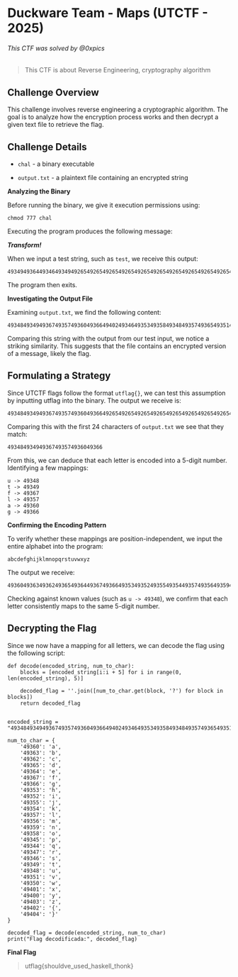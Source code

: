 # Duckware Team - Maps (UTCTF - 2025)

###### This CTF was solved by @0xpics

>This CTF is about Reverse Engineering, cryptography algorithm

## Challenge Overview

This challenge involves reverse engineering a cryptographic algorithm. The goal is to analyze how the encryption process works and then decrypt a given text file to retrieve the flag.

## Challenge Details

* `chal` - a binary executable

* `output.txt` - a plaintext file containing an encrypted string


**Analyzing the Binary**

Before running the binary, we give it execution permissions using:

```
chmod 777 chal
```

Executing the program produces the following message:

**_Transform!_**

When we input a test string, such as `test`, we receive this output:

```
4934949364493464934949265492654926549265492654926549265492654926549265492654926549265492654926549265492654926549265492654926549265492654926549265492654926549265492654926549265`
```

The program then exits.

**Investigating the Output File**

Examining `output.txt`, we find the following content:

```
4934849349493674935749360493664940249346493534935849348493574936549351493644937449348493464936449365493744935349360493464935449364493574935749374493494935349358493594935449404
```

Comparing this string with the output from our test input, we notice a striking similarity. This suggests that the file contains an encrypted version of a message, likely the flag.

## Formulating a Strategy

Since UTCTF flags follow the format `utflag{}`, we can test this assumption by inputting utflag into the binary. The output we receive is:

```
4934849349493674935749360493664926549265492654926549265492654926549265492654926549265492654926549265492654926549265492654926549265492654926549265492654926549265492654926549265
```

Comparing this with the first 24 characters of `output.txt` we see that they match:

```
493484934949367493574936049366
```

From this, we can deduce that each letter is encoded into a 5-digit number. Identifying a few mappings:

```
u -> 49348
t -> 49349
f -> 49367
l -> 49357
a -> 49360
g -> 49366
```

**Confirming the Encoding Pattern**

To verify whether these mappings are position-independent, we input the entire alphabet into the program:

```
abcdefghijklmnopqrstuvwxyz
```

The output we receive:


```
4936049363493624936549364493674936649353493524935549354493574935649359493584934549344493474934649349493484935149350494014940049403492654926549265492654926549265492654926549265
````

Checking against known values (such as `u -> 49348`), we confirm that each letter consistently maps to the same 5-digit number.

## Decrypting the Flag

Since we now have a mapping for all letters, we can decode the flag using the following script:

```
def decode(encoded_string, num_to_char):
    blocks = [encoded_string[i:i + 5] for i in range(0, len(encoded_string), 5)]

    decoded_flag = ''.join([num_to_char.get(block, '?') for block in blocks])
    return decoded_flag


encoded_string = "4934849349493674935749360493664940249346493534935849348493574936549351493644937449348493464936449365493744935349360493464935449364493574935749374493494935349358493594935449404"

num_to_char = {
    '49360': 'a',
    '49363': 'b',
    '49362': 'c',
    '49365': 'd',
    '49364': 'e',
    '49367': 'f',
    '49366': 'g',
    '49353': 'h',
    '49352': 'i',
    '49355': 'j',
    '49354': 'k',
    '49357': 'l',
    '49356': 'm',
    '49359': 'n',
    '49358': 'o',
    '49345': 'p',
    '49344': 'q',
    '49347': 'r',
    '49346': 's',
    '49349': 't',
    '49348': 'u',
    '49351': 'v',
    '49350': 'w',
    '49401': 'x',
    '49400': 'y',
    '49403': 'z',
    '49402': '{',
    '49404': '}'
}

decoded_flag = decode(encoded_string, num_to_char)
print("Flag decodificada:", decoded_flag)
```

**Final Flag**

> utflag{shouldve_used_haskell_thonk}
